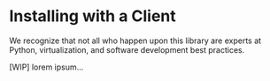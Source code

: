 # Installing with a Client

We recognize that not all who happen upon this library are experts at Python,
virtualization, and software development best practices.

[WIP] lorem ipsum...
